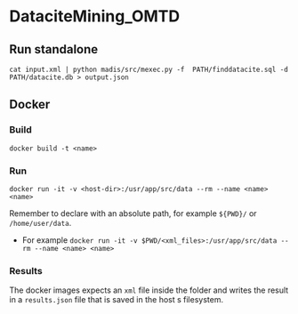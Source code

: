 # DataciteMining_OMTD

## Run standalone

`cat input.xml | python madis/src/mexec.py -f  PATH/finddatacite.sql -d PATH/datacite.db > output.json`

## Docker
### Build 
`docker build -t <name>`

### Run 
`docker run -it -v <host-dir>:/usr/app/src/data --rm --name <name> <name>`

Remember to declare <host-dir> with an absolute path, for example `${PWD}/` or `/home/user/data`.

- For example
`docker run -it -v $PWD/<xml_files>:/usr/app/src/data --rm --name <name> <name>`

### Results 
The docker images expects an `xml` file inside the folder and writes the result in a `results.json` file that is saved in the host
s filesystem.
